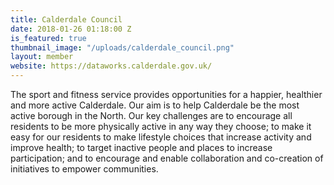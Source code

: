 ```yaml
---
title: Calderdale Council
date: 2018-01-26 01:18:00 Z
is_featured: true
thumbnail_image: "/uploads/calderdale_council.png"
layout: member
website: https://dataworks.calderdale.gov.uk/
---
```


The sport and fitness service provides opportunities for a happier, healthier and more active Calderdale. Our aim is to help Calderdale be the most active borough in the North. Our key challenges are to encourage all residents to be more physically active in any way they choose; to make it easy for our residents to make lifestyle choices that increase activity and improve health; to target inactive people and places to increase participation; and to encourage and enable collaboration and co-creation of initiatives to empower communities.